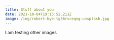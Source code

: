 ```yaml
---
title: Stuff about you
date: 2021-10-04T19:15:52.211Z
image: /img/robert-bye-tg36rvceqng-unsplash.jpg
---
```

I am testing other images